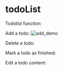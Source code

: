 # todoList

Todolist function:

Add a todo:
![add_demo](https://user-images.githubusercontent.com/16737573/28950613-00793fce-78f8-11e7-999d-a16f3bd039f8.gif)

Delete a todo:


Mark a todo as finished:


Edit a todo content:


